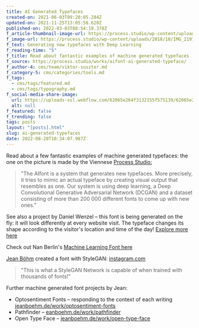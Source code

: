 ```yaml
---
title: AI Generated Typefaces
created-on: 2021-06-03T09:20:05.284Z
updated-on: 2021-11-25T13:05:58.620Z
published-on: 2022-03-03T08:54:19.378Z
f_article-thumbnail-image-url: https://process.studio/wp-content/uploads/2018/10/IMG_2197.jpg
f_image-url: https://process.studio/wp-content/uploads/2018/10/IMG_2197.jpg
f_text: Generating new typefaces with Deep Learning
f_reading-time: "5"
f_title: Read about fantastic examples of machine generated typefaces
f_source: https://process.studio/works/aifont-ai-generated-typeface/
f_author-4: cms/team/viktor-suszter.md
f_category-5: cms/categories/tools.md
f_tags:
  - cms/tags/featured.md
  - cms/tags/typography.md
f_social-media-share-image:
  url: https://uploads-ssl.webflow.com/62065e264f3132155f575139/62065e264f313217ac575269_IMG_2197.jpg
  alt: null
f_featured: false
f_trending: false
tags: posts
layout: "[posts].html"
slug: ai-generated-typefaces
date: 2022-08-28T10:34:07.987Z
---
```


Read about a few fantastic examples of machine generated typefaces: the one on the picture is made by the Viennese [Process Studio:](https://process.studio/works/aifont-ai-generated-typeface/)

> "The AIfont is a system that generates new typefaces. More precisely, it tries to mimic an actual typeface by creating visual output that resembles as one. Our system is using deep learning, a Deep Convolutional Generative Adversarial Network (DCGAN) and a dataset consisting of more than 200 000 different fonts to come up with new ones."

See also a project by Daniel Wenzel – this font is being generated on the fly: it will look differently at every website visit. The typeface changes its shape according to the visitor's location and time of the day! [Explore more here](https://wenzeldaniel.com/shop.php?f=untitledaigan-seed0380)

Check out Nan Berlin's [Machine Learning Font here](http://www.machinelearningfont.com/)

[Jean Böhm](https://jeanboehm.de/) created a font with StyleGAN: [instagram.com](https://www.instagram.com/p/CFAHK79hxlW/)

> "This is what a StyleGAN Network is capable of when trained with thousands of fonts!"

Further machine generated font projects by Jean:  

*   Optosentiment Fonts – responding to the context of each writing [jeanboehm.de/work/optosentiment-fonts](https://jeanboehm.de/work/optosentiment-fonts)
*   Pathfinder – [eanboehm.de/work/pathfinder](https://jeanboehm.de/work/pathfinder)
*   Open Type Face – [jeanboehm.de/work/open-type-face](https://jeanboehm.de/work/open-type-face)
